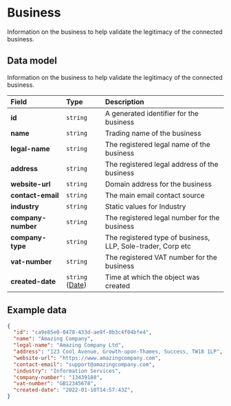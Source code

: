 # Business

<p class="description">Information on the business to help validate the legitimacy of the connected business.</p>

## Data model

Information on the business to help validate the legitimacy of the connected business.

| Field | Type | Description |
| :-  | :- | :- |
| **id** | `string` | A generated identifier for the business |
| **name** | `string` | Trading name of the business |
| **legal-name** | `string` | The registered legal name of the business |
| **address** | `string` | The registered legal address of the business |
| **website-url** | `string` | Domain address for the business |
| **contact-email** | `string` | The main email contact source |
| **industry** | `string` | Static values for Industry |
| **company-number** | `string` | The registered legal number for the business |
| **company-type** | `string` | The registered type of business, LLP, Sole-trader, Corp etc |
| **vat-number** | `string` | The registered VAT number for the business  |
| **created-date** | `string` ([Date](/data-model/shared/date/)) | Time at which the object was created |

## Example data

```json
{
  "id": "ca9e85e0-0478-433d-ae9f-0b3c4f04bfe4",
  "name": "Amazing Company",
  "legal-name": "Amazing Company Ltd",
  "address": "123 Cool Avenue, Growth-upon-Thames, Success, TW18 1LP",
  "website-url": "https://www.amazingcompany.com",
  "contact-email": "support@amazingcompany.com",
  "industry": "Information Services",
  "company-number": "13439188",
  "vat-number": "GB12345678",
  "created-date": "2022-01-10T14:57:43Z",
}
```